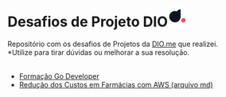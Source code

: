 <h1> Desafios de Projeto DIO<img src='diome.png' width='40px' href='https://web.dio.me'></h1>
Repositório com os desafios de Projetos da <a href="https://web.dio.me">DIO.me</a> que realizei.</br>*Utilize para tirar dúvidas ou melhorar a sua resolução.</br></br>

- <a href="./tudo/forGO">Formação Go Developer</a>
- <a href="./tudo/recus">Redução dos Custos em Farmácias com AWS (arquivo md)</a>
